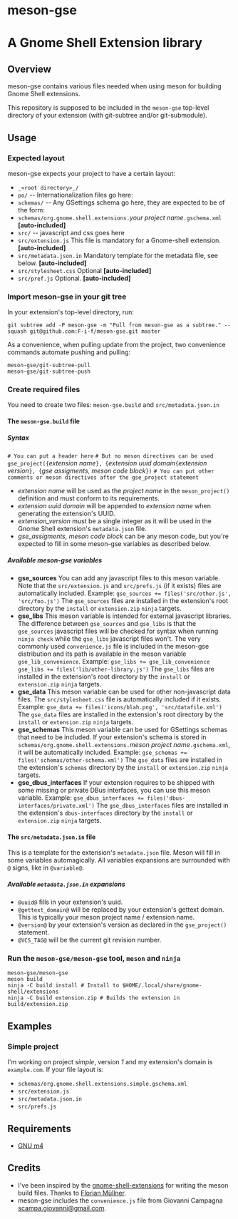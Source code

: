# meson-gse
# A Gnome Shell Extension library

## Overview

meson-gse contains various files needed when using meson for building
Gnome Shell extensions.

This repository is supposed to be included in the `meson-gse` top-level
directory of your extension (with git-subtree and/or git-submodule).

## Usage
### Expected layout
meson-gse expects your project to have a certain layout:
- `_<root directory>_/`
- `po/`
-- Internationalization files go here:
- `schemas/`
-- Any GSettings schema go here, they are expected to be of the form:
- `schemas/org.gnome.shell.extensions.`_your project name_`.gschema.xml` **[auto-included]**
- `src/`
-- javascript and css goes here
- `src/extension.js` This file is mandatory for a Gnome-shell extension.  **[auto-included]**
- `src/metadata.json.in` Mandatory template for the metadata file, see below.  **[auto-included]**
- `src/stylesheet.css` Optional **[auto-included]**
- `src/pref.js`  Optional. **[auto-included]**

### Import meson-gse in your git tree
In your extension's top-level directory, run:
``` shell
git subtree add -P meson-gse -m "Pull from meson-gse as a subtree." --squash git@github.com:F-i-f/meson-gse.git master
```
As a convenience, when pulling update from the project, two
convenience commands automate pushing and pulling:

``` shell
meson-gse/git-subtree-pull
meson-gse/git-subtree-push
```

### Create required files
You need to create two files: `meson-gse.build` and `src/metadata.json.in`

#### The `meson-gse.build` file
##### Syntax
`# You can put a header here`
`# But no meson directives can be used`
`gse_project({`_extension name_`}, {`_extension uuid domain_`{`_extension version_`}, {`_gse assigments, meson code block_`})`
`# You can put other comments or meson directives after the gse_project statement`

- _extension name_ will be used as the _project name_ in the `meson_project()` definition and must conform to its requirements.
- _extension uuid domain_ will be appended to _extension name_ when generating the extension's UUID.
- _extension_version_ must be a single integer as it will be used in the Gnome Shell extension's `metadata.json` file.
- _gse_assigments, meson code block_ can be any meson code, but you're expected to fill in some meson-gse variables as described below.
##### Available meson-gse variables
- __gse_sources__
You can add any javascript files to this meson variable.  Note that the `src/extension.js` and `src/prefs.js` (if it exists) files are automatically included.
Example:
`gse_sources += files('src/other.js', 'src/foo.js')`
The `gse_sources` files are installed in the extension's root directory by the `install` or `extension.zip` `ninja` targets.
- __gse_libs__
This meson variable is intended for external javascript libraries.  The difference between `gse_sources` and `gse_libs` is that the `gse_sources` javascript files will be checked for syntax when running `ninja check` while the `gse_libs` javascript files won't.
The very commonly used `convenience.js` file is included in the meson-gse distribution and its path is available in the meson variable `gse_lib_convenience`.
Example:
`gse_libs += gse_lib_convenience`
`gse_libs += files('lib/other-library.js')`
The `gse_libs` files are installed in the extension's root directory by the `install` or `extension.zip` `ninja` targets.
- __gse_data__
This meson variable can be used for other non-javascript data files.  The `src/stylesheet.css` file is automatically included if it exists.
Example:
`gse_data += files('icons/blah.png', 'src/datafile.xml')`
The `gse_data` files are installed in the extension's root directory by the `install` or `extension.zip` `ninja` targets.
- __gse_schemas__
This meson variable can be used for GSettings schemas that need to be included.  If your extension's schema is stored in `schemas/org.gnome.shell.extensions.`_meson project name_`.gschema.xml`, it will be automatically included.
Example:
`gse_schemas += files('schemas/other-schema.xml')`
The `gse_data` files are installed in the extension's `schemas` directory by the `install` or `extension.zip` `ninja` targets.
- __gse_dbus_interfaces__
If your extension requires to be shipped with some missing or private DBus interfaces, you can use this meson variable.
Example:
`gse_dbus_interfaces += files('dbus-interfaces/private.xml')`
The `gse_dbus_interfaces` files are installed in the extension's `dbus-interfaces` directory by the `install` or `extension.zip` `ninja` targets.

#### The `src/metadata.json.in` file
This is a template for the extension's `metadata.json` file.
Meson will fill in some variables automagically.  All variables expansions are surrounded with `@` signs, like in `@variable@`.
##### Available `metadata.json.in`  expansions
- `@uuid@` fills in your extension's uuid.
- `@gettext_domain@` will be replaced by your extension's gettext domain.  This is typically your meson project name / extension name.
- `@version@` by your extension's version as declared in the `gse_project()` statement.
- `@VCS_TAG@` will be the current git revision number.

### Run the `meson-gse/meson-gse` tool, `meson` and `ninja`
```
meson-gse/meson-gse
meson build
ninja -C build install # Install to $HOME/.local/share/gnome-shell/extensions
ninja -C build extension.zip # Builds the extension in build/extension.zip
```

## Examples
### Simple project
I'm working on project _simple_, version _1_ and my extension's domain is `example.com`.
If your file layout is:
- `schemas/org.gnome.shell.extensions.simple.gschema.xml`
- `src/extension.js`
- `src/metadata.json.in`
- `src/prefs.js`

## Requirements

- [GNU m4](https://www.gnu.org/software/m4/m4.html)

## Credits

- I've been inspired by the
  [gnome-shell-extensions](https://gitlab.gnome.org/GNOME/gnome-shell-extensions/)
  for writing the meson build files.  Thanks to [Florian Müllner](https://gitlab.gnome.org/fmuellner).
- meson-gse includes the `convenience.js` file from Giovanni Campagna
  <scampa.giovanni@gmail.com>.
